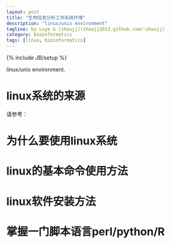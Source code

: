 ```yaml
---
layout: post
title: "生物信息分析工作系统环境"
description: "linux/unix environment"
tagline: by Luye & [zhoujj](zhoujj2013.github.com/~zhoujj)
category: bioinformatics
tags: [linux, bioinformatics]
---
```

{% include JB/setup %}

linux/unix environment.

<!--more-->

# linux系统的来源

请参考：

# 为什么要使用linux系统

# linux的基本命令使用方法

# linux软件安装方法

# 掌握一门脚本语言perl/python/R


